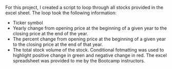 For this project, I created a script to loop through all stocks provided in the excel sheet. The loop took the following information:
- Ticker symbol
- Yearly change from opening price at the beginning of a given year to the closing price at the end of the year.
- The percent change from opening price at the beginning of a given year to the closing price at the end of that year. 
- The total stock volume of the stock.
Conditional fotmatting was used to highlight positive change in green and negative change in red. 
The excel spreadsheet was provided to me by the Bootcamp instructors. 
